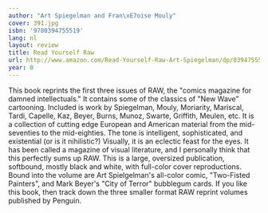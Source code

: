 ```yaml
---
author: "Art Spiegelman and Fran\xE7oise Mouly"
cover: 391.jpg
isbn: '9780394755519'
lang: nl
layout: review
title: Read Yourself Raw
url: http://www.amazon.com/Read-Yourself-Raw-Art-Spiegelman/dp/0394755510?SubscriptionId=0VMG0VFGBMRWVRA58R02&tag=ldvd-20&linkCode=xm2&camp=2025&creative=165953&creativeASIN=0394755510
year: 0
---
```

This book reprints the first three issues of RAW, the "comics magazine for damned intellectuals." It contains some of the classics of "New Wave" cartooning. Included is work by Spiegelman, Mouly, Moriarity, Mariscal, Tardi, Capelle, Kaz, Beyer, Burns, Munoz, Swarte, Griffith, Meulen, etc. It is a collection of cutting edge European and American material from the mid-seventies to the mid-eighties. The tone is intelligent, sophisticated, and existential (or is it nihilistic?) Visually, it is an eclectic feast for the eyes. It has been called a magazine of visual literature, and I personally think that this perfectly sums up RAW. 
This is a large, oversized publication, softbound, mostly black and white, with full-color cover reproductions. Bound into the volume are Art Spielgelman's all-color comic, "Two-Fisted Painters", and Mark Beyer's "City of Terror" bubblegum cards.
If you like this book, then track down the three smaller format RAW reprint volumes published by Penguin.
